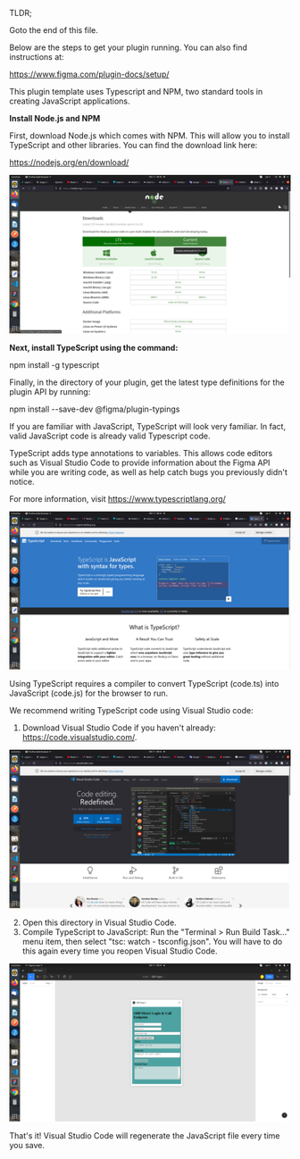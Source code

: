 TLDR;

Goto the end of this file.

Below are the steps to get your plugin running. You can also find instructions at:

  https://www.figma.com/plugin-docs/setup/

This plugin template uses Typescript and NPM, two standard tools in creating JavaScript applications.

**Install Node.js and NPM**

First, download Node.js which comes with NPM. This will allow you to install TypeScript and other
libraries. You can find the download link here:

  https://nodejs.org/en/download/

  ![Official Website for Install Node.js](../figma_images/Nodejs.png)

**Next, install TypeScript using the command:**

  npm install -g typescript

Finally, in the directory of your plugin, get the latest type definitions for the plugin API by running:

  npm install --save-dev @figma/plugin-typings

If you are familiar with JavaScript, TypeScript will look very familiar. In fact, valid JavaScript code is already valid Typescript code.

TypeScript adds type annotations to variables. This allows code editors such as Visual Studio Code
to provide information about the Figma API while you are writing code, as well as help catch bugs
you previously didn't notice.

For more information, visit https://www.typescriptlang.org/

![Official Website for learnig TypeScript](../figma_images/TypeScript.png)


Using TypeScript requires a compiler to convert TypeScript (code.ts) into JavaScript (code.js)
for the browser to run.

We recommend writing TypeScript code using Visual Studio code:

1. Download Visual Studio Code if you haven't already: https://code.visualstudio.com/.

![Official Website for Install VSCode.js](../figma_images/VSCode.png)

2. Open this directory in Visual Studio Code.
3. Compile TypeScript to JavaScript: Run the "Terminal > Run Build Task..." menu item,
    then select "tsc: watch - tsconfig.json". You will have to do this again every time
    you reopen Visual Studio Code.

![Runnig Plugin in Figma](../figma_images/Plugin.png)


That's it! Visual Studio Code will regenerate the JavaScript file every time you save.
